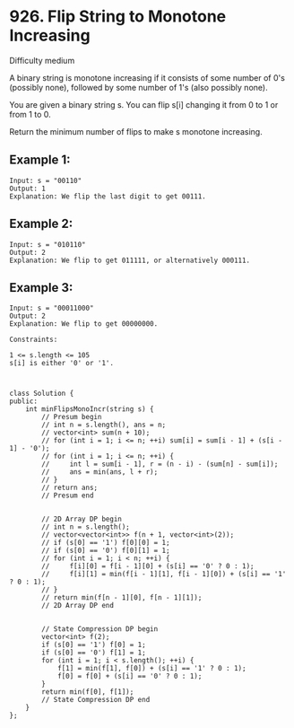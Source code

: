 # 926. Flip String to Monotone Increasing
Difficulty medium

A binary string is monotone increasing if it consists of some number of 0's (possibly none), followed by some number of 1's (also possibly none).

You are given a binary string s. You can flip s[i] changing it from 0 to 1 or from 1 to 0.

Return the minimum number of flips to make s monotone increasing.


## Example 1:
```
Input: s = "00110"
Output: 1
Explanation: We flip the last digit to get 00111.
```


## Example 2:
```
Input: s = "010110"
Output: 2
Explanation: We flip to get 011111, or alternatively 000111.
```


## Example 3:
```
Input: s = "00011000"
Output: 2
Explanation: We flip to get 00000000.
```


```
Constraints:

1 <= s.length <= 105
s[i] is either '0' or '1'.
```


#
```
class Solution {
public:
    int minFlipsMonoIncr(string s) {
        // Presum begin
        // int n = s.length(), ans = n;
        // vector<int> sum(n + 10);
        // for (int i = 1; i <= n; ++i) sum[i] = sum[i - 1] + (s[i - 1] - '0');
        // for (int i = 1; i <= n; ++i) {
        //     int l = sum[i - 1], r = (n - i) - (sum[n] - sum[i]);
        //     ans = min(ans, l + r);
        // }
        // return ans;
        // Presum end


        // 2D Array DP begin
        // int n = s.length();
        // vector<vector<int>> f(n + 1, vector<int>(2));
        // if (s[0] == '1') f[0][0] = 1;
        // if (s[0] == '0') f[0][1] = 1;
        // for (int i = 1; i < n; ++i) {
        //     f[i][0] = f[i - 1][0] + (s[i] == '0' ? 0 : 1);
        //     f[i][1] = min(f[i - 1][1], f[i - 1][0]) + (s[i] == '1' ? 0 : 1);
        // }
        // return min(f[n - 1][0], f[n - 1][1]);
        // 2D Array DP end


        // State Compression DP begin
        vector<int> f(2);
        if (s[0] == '1') f[0] = 1;
        if (s[0] == '0') f[1] = 1;
        for (int i = 1; i < s.length(); ++i) {
            f[1] = min(f[1], f[0]) + (s[i] == '1' ? 0 : 1);
            f[0] = f[0] + (s[i] == '0' ? 0 : 1);
        }
        return min(f[0], f[1]);
        // State Compression DP end
    }
};
```